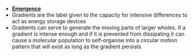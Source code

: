- **[Emergence](../notes/Emergence)**
- Gradients are the label given to the capacity for intensive differences to act as energy storage devices 
- Gradients can serve to generate the moving parts of larger wholes. If a gradient is intense enough and if it is prevented from dissipating it can cause a molecular population to self-organise into a circular motion pattern that will exist as long as the gradient persists 
